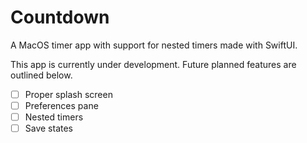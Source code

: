 # Countdown
A MacOS timer app with support for nested timers made with SwiftUI.

This app is currently under development. Future planned features are outlined below.
- [ ] Proper splash screen
- [ ] Preferences pane
- [ ] Nested timers
- [ ] Save states
